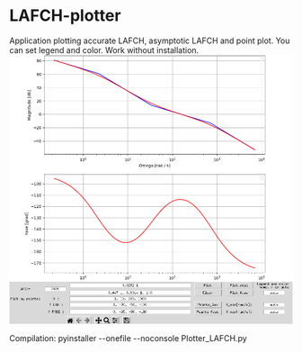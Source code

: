 # LAFCH-plotter
Application plotting accurate LAFCH, asymptotic LAFCH and point plot.
You can set legend and color.
Work without installation.
![img.png](img_1.png)

Compilation: pyinstaller --onefile --noconsole Plotter_LAFCH.py
